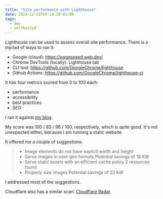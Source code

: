 ```yaml
---
title: "Site performance with Lighthouse"
date: 2024-12-28T05:14:38-03:00
tags:
  - dev
  - selfhosted
---
```


Lighthouse can be used to assess overall site performance. There is a myriad of
ways to run it:

- Google (cloud): https://pagespeed.web.dev/
- Chrome DevTools (locally): Lighthouse tab
- CLI tool: https://github.com/GoogleChrome/lighthouse
- Github Actions: https://github.com/GoogleChrome/lighthouse-ci

It has four metrics scored from 0 to 100 each:

- performance
- accessibility
- best practices
- SEO

I ran it against [my blog](https://pagespeed.web.dev/analysis/https-perrotta-dev/f7pfqerk0f?form_factor=mobile).

My score was 100 / 83 / 96 / 100, respectively, which is quite good. It's not
unexpected either, because I am running a static website.

It offered me a couple of suggestions:

> - Image elements do not have explicit width and height
> - Serve images in next-gen formats Potential savings of 18 KiB
> - Serve static assets with an efficient cache policy 2 resources found
> - Properly size images Potential savings of 23 KiB

I addressed most of the suggestions.

Cloudflare also has a similar scan: [Cloudflare
Radar](https://radar.cloudflare.com/scan/b274b6c2-1015-4907-aeca-30b7be8d1769/summary).
